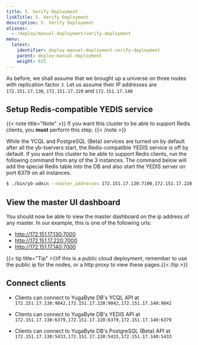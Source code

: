 ```yaml
---
title: 5. Verify Deployment
linkTitle: 5. Verify Deployment
description: 5. Verify Deployment
aliases:
  - /deploy/manual-deployment/verify-deployment
menu:
  latest:
    identifier: deploy-manual-deployment-verify-deployment
    parent: deploy-manual-deployment
    weight: 615
---
```


As before, we shall assume that we brought up a universe on three nodes with replication factor `3`. Let us assume their IP addresses are `172.151.17.130`, `172.151.17.220` and `172.151.17.140`


## Setup Redis-compatible YEDIS service

{{< note title="Note" >}}
If you want this cluster to be able to support Redis clients, you **must** perform this step.
{{< /note >}}

While the YCQL and PostgreSQL (Beta) services are turned on by default after all the yb-tservers start, the Redis-compatible YEDIS service is off by default. If you want this cluster to be able to support Redis clients, run the following command from any of the 3 instances. The command below will add the special Redis table into the DB and also start the YEDIS server on port 6379 on all instances.

```{.sh .copy .separator-dollar}
$ ./bin/yb-admin --master_addresses 172.151.17.130:7100,172.151.17.220:7100,172.151.17.140:7100 setup_redis_table
```

## View the master UI dashboard

You should now be able to view the master dashboard on the ip address of any master. In our example, this is one of the following urls:

- http://172.151.17.130:7000
- http://172.151.17.220:7000
- http://172.151.17.140:7000

{{< tip title="Tip" >}}If this is a public cloud deployment, remember to use the public ip for the nodes, or a http proxy to view these pages.{{< /tip >}}<br>

## Connect clients

- Clients can connect to YugaByte DB's YCQL API at `172.151.17.130:9042,172.151.17.220:9042,172.151.17.140:9042`

- Clients can connect to YugaByte DB's YEDIS API at  `172.151.17.130:6379,172.151.17.220:6379,172.151.17.140:6379`

- Clients can connect to YugaByte DB's PostgreSQL (Beta) API at  `172.151.17.130:5433,172.151.17.220:5433,172.151.17.140:5433`


